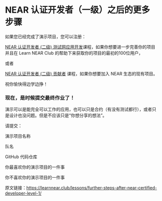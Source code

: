 
# NEAR 认证开发者（一级）之后的更多步骤

如果您已经完成了演示项目，您可以注册：

[NEAR 认证开发者 (二级) 测试网应用开发](https://learnnear.club/courses/near-certified-developer-level-2-testnet-project-track/)课程，如果你想要进一步完善你的项目并且在 Learn NEAR Club 的帮助下来获取你的项目的最初的100位用户，

或者

[NEAR 认证开发者 (二级) 贡献者](https://learnnear.club/courses/near-certified-developer-level-2-contributor-track/) 课程，如果你想要加入 NEAR 生态的现有项目。

祝你愉快得边学边挣！


### 现在，是时候提交最终作业了！

演示可以是能完全可以工作的应用，也可以只是合约（有没有测试都行），或者只是设计也没问题。但是不应该只是“你想分享的想法”。

请提交：

演示项目名称

队名

GitHub 代码仓库

你最喜欢你的演示项目的一件事

你不喜欢你的演示项目的一件事


原文链接：https://learnnear.club/lessons/further-steps-after-near-certified-developer-level-1/
